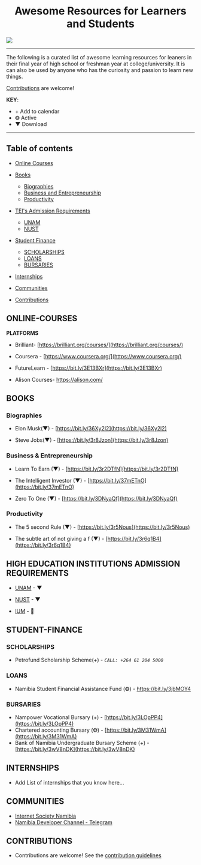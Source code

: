 <h1 style="text-align: center;">Awesome Resources for Learners and Students</h1>
<image src="https://lh4.googleusercontent.com/HgJMj9ke-frqajg5LYzTuj5pAMxW__Klfu11MOo71By8l5JIllz2dDGLcDZI7BTeMFrnFD-2pa3cjrPTkxBiQMR5Y_1WGycLoFKuNHEQsqSH6QvLJMGQ0QZHmYMl64mL6KWxWZtD"></image>  

---
The  following is a curated list of awesome learning resources for leaners in their final year of high school or freshman year at college/university. It is can also be used by anyone who has the curiosity and passion to learn new things. 

[Contributions](#CONTRIBUTIONS) are welcome!

**KEY**:

- <span>+</span> Add to calendar
- ❂ Active
- ▼ Download

---
## Table of contents

- [Online Courses](#online-courses)

- [Books](#books)
	- [Biographies](#Biographies)
	- [Business and Entrepreneurship](#business--entrepreneurship)
	- [Productivity](#Productivity)

- [TEI's Admission Requirements](#high-education-institutions-admission-requirements)
	- [UNAM](#high-education-institutions-admission-requirements)
	- [NUST](#high-education-institutions-admission-requirements)

- [Student Finance](#student-finance)
	- [SCHOLARSHIPS](#scholarships)
	- [LOANS](#loans)
	- [BURSARIES](#bursaries)

- [Internships](#internships)
- [Communities](#communities)
- [Contributions](#contributions)


## ONLINE-COURSES  
**PLATFORMS**

- Brilliant- [https://brilliant.org/courses/](https://brilliant.org/courses/)

- Coursera - [https://www.coursera.org/](https://www.coursera.org/)

- FutureLearn - [https://bit.ly/3E13BXr](https://bit.ly/3E13BXr)

- Alison Courses- [https://alison.com/  
](https://alison.com/)

## BOOKS

### Biographies

- Elon Musk(▼) - [https://bit.ly/36Xy2l2](https://bit.ly/36Xy2l2)

- Steve Jobs(▼) - [https://bit.ly/3r8Jzon](https://bit.ly/3r8Jzon)

### Business & Entrepreneurship

- Learn To Earn (▼) - [https://bit.ly/3r2DTfN](https://bit.ly/3r2DTfN)

- The Intelligent Investor (▼) - [https://bit.ly/37mETnO](https://bit.ly/37mETnO)

- Zero To One (▼) - [https://bit.ly/3DNyaQf](https://bit.ly/3DNyaQf)

### Productivity

- The 5 second Rule (▼) - [https://bit.ly/3r5Nous](https://bit.ly/3r5Nous)

- The subtle art of not giving a f (▼) - [https://bit.ly/3r6q1B4](https://bit.ly/3r6q1B4)

  
## HIGH EDUCATION INSTITUTIONS ADMISSION REQUIREMENTS

- [UNAM](https://bit.ly/37jdVxw) - ▼ 

- [NUST](https://bit.ly/3jeLDH4) - ▼ 
- [IUM](https://bit.ly/3QcnQXJ) - 🔗

  

## STUDENT-FINANCE

### SCHOLARSHIPS
- Petrofund Scholarship Scheme(+) - _```CALL: +264 61 204 5000```_

### LOANS
- Namibia Student Financial Assistance Fund (❂) - [https://bit.ly/3jbMOY4  
](https://bit.ly/3jbMOY4)

### BURSARIES
- Nampower Vocational Bursary (+) -  [https://bit.ly/3LOpPP4](https://bit.ly/3LOpPP4)
- Chartered accounting Bursary (❂) - [https://bit.ly/3M31WmA](https://bit.ly/3M31WmA)
- Bank of Namibia Undergraduate Bursary Scheme (+) - [https://bit.ly/3wV8nDK](https://bit.ly/3wV8nDK)


## INTERNSHIPS
- Add List of internships that you know here...

## COMMUNITIES
- [Internet Society Namibia](https://isocnamibia.org/news/become-a-member/)
- [Namibia Developer Channel - Telegram](https://t.me/joinchat/IkegKVleQFBigdhSZ9RfIA)

## CONTRIBUTIONS
- Contributions are welcome! See the [contribution guidelines](https://github.com/Kanhalelor/awesome-for-learners/blob/main/Contributions.md)
